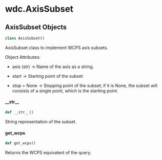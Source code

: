 
<a id="wdc.AxisSubset"></a>

# wdc.AxisSubset

<a id="wdc.AxisSubset.AxisSubset"></a>

## AxisSubset Objects

```python
class AxisSubset()
```

AxisSubset class to implement WCPS axis subsets.

Object Attributes:
- axis (str) -> Name of the axis as a string.

- start -> Starting point of the subset

- stop = None -> Stopping point of the subset; if it is None, the subset will
consists of a single point, which is the starting point.

<a id="wdc.AxisSubset.AxisSubset.__str__"></a>

#### \_\_str\_\_

```python
def __str__()
```

String representation of the subset.

<a id="wdc.AxisSubset.AxisSubset.get_wcps"></a>

#### get\_wcps

```python
def get_wcps()
```

Returns the WCPS equivalent of the query.